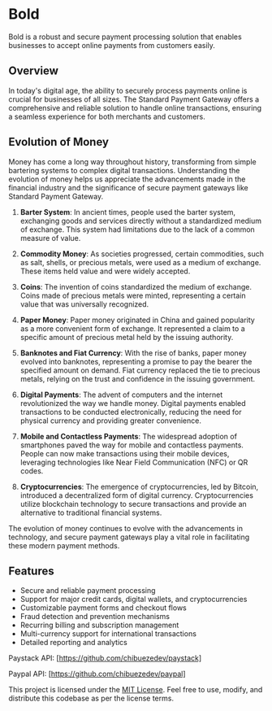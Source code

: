 # Bold

Bold is a robust and secure payment processing solution that enables businesses to accept online payments from customers easily.


## Overview

In today's digital age, the ability to securely process payments online is crucial for businesses of all sizes. The Standard Payment Gateway offers a comprehensive and reliable solution to handle online transactions, ensuring a seamless experience for both merchants and customers.


## Evolution of Money

Money has come a long way throughout history, transforming from simple bartering systems to complex digital transactions. Understanding the evolution of money helps us appreciate the advancements made in the financial industry and the significance of secure payment gateways like Standard Payment Gateway.

1. **Barter System**: In ancient times, people used the barter system, exchanging goods and services directly without a standardized medium of exchange. This system had limitations due to the lack of a common measure of value.

2. **Commodity Money**: As societies progressed, certain commodities, such as salt, shells, or precious metals, were used as a medium of exchange. These items held value and were widely accepted.

3. **Coins**: The invention of coins standardized the medium of exchange. Coins made of precious metals were minted, representing a certain value that was universally recognized.

4. **Paper Money**: Paper money originated in China and gained popularity as a more convenient form of exchange. It represented a claim to a specific amount of precious metal held by the issuing authority.

5. **Banknotes and Fiat Currency**: With the rise of banks, paper money evolved into banknotes, representing a promise to pay the bearer the specified amount on demand. Fiat currency replaced the tie to precious metals, relying on the trust and confidence in the issuing government.

6. **Digital Payments**: The advent of computers and the internet revolutionized the way we handle money. Digital payments enabled transactions to be conducted electronically, reducing the need for physical currency and providing greater convenience.

7. **Mobile and Contactless Payments**: The widespread adoption of smartphones paved the way for mobile and contactless payments. People can now make transactions using their mobile devices, leveraging technologies like Near Field Communication (NFC) or QR codes.

8. **Cryptocurrencies**: The emergence of cryptocurrencies, led by Bitcoin, introduced a decentralized form of digital currency. Cryptocurrencies utilize blockchain technology to secure transactions and provide an alternative to traditional financial systems.

The evolution of money continues to evolve with the advancements in technology, and secure payment gateways play a vital role in facilitating these modern payment methods.

## Features

- Secure and reliable payment processing
- Support for major credit cards, digital wallets, and cryptocurrencies
- Customizable payment forms and checkout flows
- Fraud detection and prevention mechanisms
- Recurring billing and subscription management
- Multi-currency support for international transactions
- Detailed reporting and analytics

Paystack API: [https://github.com/chibuezedev/paystack]

Paypal API: [https://github.com/chibuezedev/paypal]


This project is licensed under the [MIT License](./LICENSE). Feel free to use, modify, and distribute this codebase as per the license terms.
